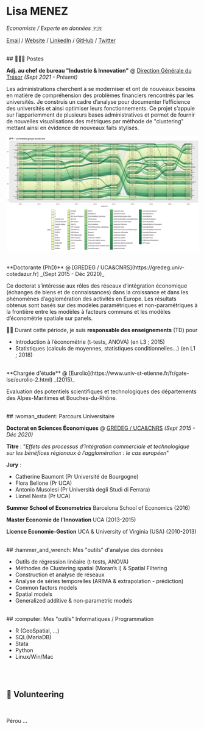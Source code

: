 # Lisa MENEZ

_Economiste / Experte en données :fr:_ <br>

[Email](mailto:lisa.menez@free.fr) / [Website](https://lmermaid.github.io/cv_eng) / [LinkedIn](https://www.linkedin.com/in/lisa-menez-10b6631ba/) / [GitHub](https://github.com/lmermaid/) / [Twitter](https://twitter.com/lisamenez/) 

<br>
## 👩🏼‍💻 Postes 
<br>

**Adj. au chef de bureau "Industrie & Innovation"** @ [Direction Générale du Trésor](https://www.tresor.economie.gouv.fr/) _(Sept 2021 - Présent)_<br>

Les administrations cherchent à se moderniser et ont de nouveaux
besoins en matière de compréhension des problèmes financiers
rencontrés par les universités. Je construis un cadre d’analyse pour
documenter l’efficience des universités et ainsi optimiser leurs
fonctionnements. Ce projet s’appuie sur l’appariemment de plusieurs
bases administratives et permet de fournir de nouvelles
visualisations des métriques par méthode de "clustering" mettant ainsi
en évidence de nouveaux faits stylisés.

![Universités](/assets/images/BNR.png)

<br>
**Doctorante (PhD)** @ [GREDEG / UCA&CNRS](https://gredeg.univ-cotedazur.fr) _(Sept 2015 - Déc 2020)_<br>

Ce doctorat s’intéresse aux rôles des réseaux d’intégration économique
(échanges de biens et de connaissances) dans la croissance et dans les
phénomènes d’agglomération des activités en Europe. Les résultats
obtenus sont basés sur des modèles paramétriques et non-paramétriques
à la frontière entre les modèles à facteurs communs et les modèles
d’économétrie spatiale sur panels.

:woman_teacher: Durant cette période, je suis **responsable des enseignements** (TD) pour
- Introduction à l’économétrie (t-tests, ANOVA) (en L3 ; 2015)
- Statistiques (calculs de moyennes, statistiques conditionnelles...) (en L1 ; 2018)

<br>
**Chargée d'étude** @ [Eurolio](https://www.univ-st-etienne.fr/fr/gate-lse/eurolio-2.html) _(2015)_<br>

Evaluation des potentiels scientifiques et technologiques des départements des
Alpes-Maritimes et Bouches-du-Rhône.

<br>
## :woman_student: Parcours Universitaire 
<br>

**Doctorat en Sciences Économiques** @ [GREDEG / UCA&CNRS](www.unice.fr)  _(Sept 2015 - Déc 2020)_ <br>

**Titre** : "*Effets des processus d’intégration commerciale et technologique sur les
bénéfices régionaux à l’agglomération : le cas européen*"

**Jury** :
- Catherine Baumont (Pr Université de Bourgogne)
- Flora Bellone (Pr UCA)
- Antonio Musolesi (Pr Università degli Studi di Ferrara)
- Lionel Nesta (Pr UCA)

**Summer School of Econometrics** Barcelona School of Economics (2016)

**Master Economie de l’Innovation** UCA (2013-2015)

**Licence Economie-Gestion** UCA & University of Virginia (USA) (2010-2013)

<br>
## :hammer_and_wrench: Mes "outils" d'analyse des données

- Outils de régression linéaire (t-tests, ANOVA)
- Méthodes de Clustering spatial (Moran’s i) & Spatial Filtering
- Construction et analyse de réseaux
- Analyse de séries temporelles (ARIMA & extrapolation - prédiction)
- Common factors models
- Spatial models
- Generalized additive & non-parametric models

<br>
## :computer: Mes "outils" Informatiques / Programmation

- R (GeoSpatial, ...) 
- SQL(MariaDB)
- Stata 
- Python 
- Linux/Win/Mac

<br><br>
## 📌 Volunteering
<br>

Pérou  ...
